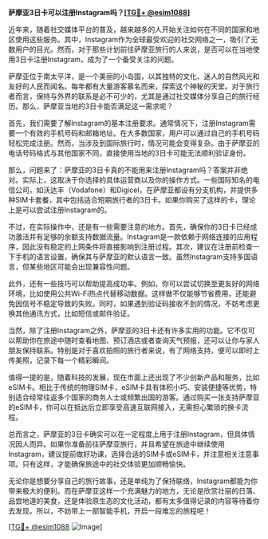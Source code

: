 **萨摩亚3日卡可以注册Instagram吗？[[TG💪+ @esim1088](https://t.me/s/esim1088)]**

近年来，随着社交媒体平台的普及，越来越多的人开始关注如何在不同的国家和地区使用这些服务。其中，Instagram作为全球最受欢迎的社交网络之一，吸引了无数用户的目光。然而，对于那些计划前往萨摩亚旅行的人来说，是否可以在当地使用3日卡注册Instagram，成为了一个备受关注的问题。

萨摩亚位于南太平洋，是一个美丽的小岛国，以其独特的文化、迷人的自然风光和友好的人民而闻名。每年都有大量游客慕名而来，探索这个神秘的天堂。对于旅行者而言，保持与外界的联系是必不可少的，尤其是通过社交媒体分享自己的旅行经历。那么，萨摩亚当地的3日卡能否满足这一需求呢？

首先，我们需要了解Instagram的基本注册要求。通常情况下，注册Instagram需要一个有效的手机号码和邮箱地址。在大多数国家，用户可以通过自己的手机号码轻松完成注册。然而，当涉及到国际旅行时，情况可能会变得复杂。由于萨摩亚的电话号码格式与其他国家不同，直接使用当地的3日卡可能无法顺利验证身份。

那么，问题来了：萨摩亚的3日卡真的不能用来注册Instagram吗？答案并非绝对。实际上，这取决于你选择的具体运营商以及你的操作方式。一些国际知名的电信公司，如沃达丰（Vodafone）和Digicel，在萨摩亚都设有分支机构，并提供多种SIM卡套餐，其中包括适合短期旅行者的3日卡。如果你购买了这样的卡，理论上是可以尝试注册Instagram的。

不过，在实际操作中，还是有一些需要注意的地方。首先，确保你的3日卡已经成功激活并有足够的余额支持数据流量。Instagram是一款依赖于网络连接的应用程序，因此没有稳定的上网条件将直接影响到注册过程。其次，建议在注册前检查一下手机的语言设置，确保其与萨摩亚的默认语言一致。虽然Instagram支持多国语言，但某些地区可能会出现兼容性问题。

此外，还有一些技巧可以帮助提高成功率。例如，你可以尝试切换至更友好的网络环境，比如使用公共Wi-Fi热点代替移动数据。这样做不仅能够节省费用，还能避免因信号不稳定导致的失败。同时，如果遇到验证码接收不到的情况，不妨考虑更换其他通讯方式，比如短信或邮件验证。

当然，除了注册Instagram之外，萨摩亚的3日卡还有许多实用的功能。它不仅可以帮助你在旅途中随时查看地图、预订酒店或者查询天气预报，还可以让你与家人朋友保持联系。特别是对于喜欢拍照的旅行者来说，有了网络支持，便可以即时上传美照，记录下每一个精彩瞬间。

值得一提的是，随着科技的发展，现在市面上还出现了不少创新产品和服务，比如eSIM卡。相比于传统的物理SIM卡，eSIM卡具有体积小巧、安装便捷等优势，特别适合经常往返多个国家的商务人士或频繁出国的游客。通过购买一张支持萨摩亚的eSIM卡，你可以在抵达后立即享受高速互联网接入，无需担心繁琐的换卡流程。

总而言之，萨摩亚的3日卡确实可以在一定程度上用于注册Instagram，但具体情况因人而异。如果你准备前往萨摩亚旅行，并且希望在旅途中继续使用Instagram，建议提前做好功课，选择合适的SIM卡或eSIM卡，并注意相关注意事项。只有这样，才能确保旅途中的社交体验更加顺畅愉快。

无论你是想要分享自己的旅行故事，还是单纯为了保持联络，Instagram都能为你带来极大的便利。而在萨摩亚这样一个充满魅力的地方，无论是欣赏壮丽的日落、品尝地道的美食，还是体验原生态的文化活动，都有太多值得记录的内容等待着你去发现。所以，不妨带上一部智能手机，开启一段难忘的旅程吧！

[[TG💪+ @esim1088](https://t.me/s/esim1088) ![Image](https://i.postimg.cc/4NQfJmqS/Snipaste-2025-05-13-00-14-12.png)]